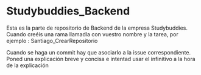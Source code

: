 # Studybuddies_Backend
Esta es la parte de repositorio de Backend de la empresa Studybuddies.
Cuando creéis una rama llamadla con vuestro nombre y la tarea, por ejemplo : Santiago_CrearRepositorio

Cuando se haga un commit hay que asociarlo a la issue correspondiente. Poned una explicación breve y concisa e intentad usar el infinitivo a la hora de la explicación

